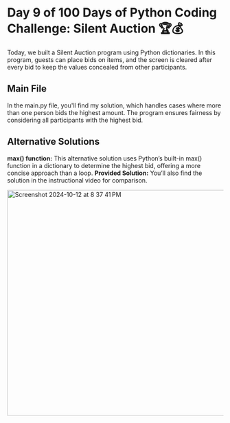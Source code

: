 # Day 9 of 100 Days of Python Coding Challenge: Silent Auction 🏆💰
Today, we built a Silent Auction program using Python dictionaries. In this program, guests can place bids on items, and the screen is cleared after every bid to keep the values concealed from other participants.

## Main File
In the main.py file, you'll find my solution, which handles cases where more than one person bids the highest amount. The program ensures fairness by considering all participants with the highest bid.

## Alternative Solutions
**max() function:** This alternative solution uses Python’s built-in max() function in a dictionary to determine the highest bid, offering a more concise approach than a loop.
**Provided Solution:** You’ll also find the solution in the instructional video for comparison.

<img width="524" alt="Screenshot 2024-10-12 at 8 37 41 PM" src="https://github.com/user-attachments/assets/e7886257-c00b-42da-9095-2dfe5d301d18">
